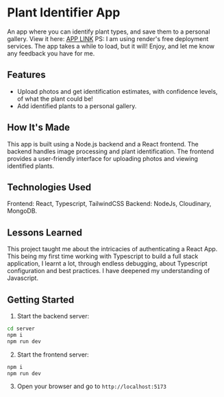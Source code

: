 # Plant Identifier App

An app where you can identify plant types, and save them to a personal gallery. 
View it here: [APP LINK](https://forplantlovers.onrender.com/)
PS: I am using render's free deployment services. The app takes a while to load, but it will! Enjoy, and let me know any feedback you have for me. 

## Features

- Upload photos and get identification estimates, with confidence levels, of what the plant could be!
- Add identified plants to a personal gallery. 

## How It's Made

This app is built using a Node.js backend and a React frontend. The backend handles image processing and plant identification. The frontend provides a user-friendly interface for uploading photos and viewing identified plants.

## Technologies Used
Frontend: React, Typescript, TailwindCSS 
Backend: NodeJs, Cloudinary, MongoDB. 

## Lessons Learned

This project taught me about the intricacies of authenticating a React App. This being my first time working with Typescript to build a full stack application, I learnt a lot, through endless debugging, about Typescript configuration and best practices. I have deepened my understanding of Javascript. 

## Getting Started

1. Start the backend server:
  ```bash
  cd server 
  npm i
  npm run dev
  ```
2. Start the frontend server:
  ```bash
  npm i
  npm run dev
  ```
3. Open your browser and go to `http://localhost:5173`



